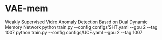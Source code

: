 # VAE-mem
Weakly Supervised Video Anomaly Detection Based on Dual Dynamic Memory Network
python train.py --config configs/SHT.yaml --gpu 2 --tag 1007
python train.py --config configs/UCF.yaml --gpu 2 --tag 1007


